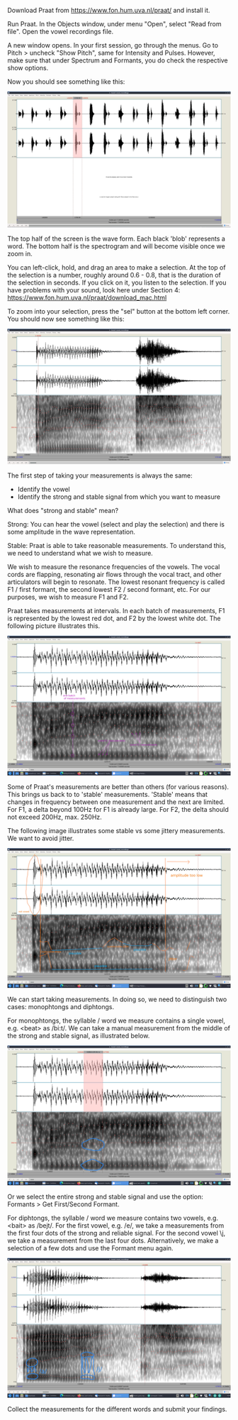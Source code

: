Download Praat from https://www.fon.hum.uva.nl/praat/ and install it. 

Run Praat. In the Objects window, under menu "Open", select "Read from file". Open the vowel recordings file. 

A new window opens. In your first session, go through the menus. Go to Pitch > uncheck "Show Pitch", same for Intensity and Pulses. However, make sure that under Spectrum and Formants, you do check the respective show options. 

Now you should see something like this: 

![praatoverview](https://github.com/tjuzek/introduction_linguistics/blob/main/praat_overview.jpg?raw=true)

The top half of the screen is the wave form. Each black 'blob' represents a word. The bottom half is the spectrogram and will become visible once we zoom in. 

You can left-click, hold, and drag an area to make a selection. At the top of the selection is a number, roughly around 0.6 - 0.8, that is the duration of the selection in seconds. If you click on it, you listen to the selection. 
If you have problems with your sound, look here under Section 4: https://www.fon.hum.uva.nl/praat/download_mac.html 

To zoom into your selection, press the "sel" button at the bottom left corner. You should now see something like this: 

![closeup](https://github.com/tjuzek/introduction_linguistics/blob/main/close_up.jpg?raw=true)

The first step of taking your measurements is always the same: 

- Identify the vowel
- Identify the strong and stable signal from which you want to measure

What does "strong and stable" mean? 

Strong: You can hear the vowel (select and play the selection) and there is some amplitude in the wave representation. 

Stable: Praat is able to take reasonable measurements. To understand this, we need to understand what we wish to measure. 

We wish to measure the resonance frequencies of the vowels. The vocal cords are flapping, resonating air flows through the vocal tract, and other articulators will begin to resonate. 
The lowest resonant frequency is called F1 / first formant, the second lowest F2 / second formant, etc. For our purposes, we wish to measure F1 and F2. 

Praat takes measurements at intervals. In each batch of measurements, F1 is represented by the lowest red dot, and F2 by the lowest white dot. The following picture illustrates this. 

![measurements](https://github.com/tjuzek/introduction_linguistics/blob/main/measurements.jpg?raw=true)

Some of Praat's measurements are better than others (for various reasons). This brings us back to to 'stable' measurements. 'Stable' means that changes in frequency between one measurement and the next are limited. For F1, a delta beyond 100Hz for F1 is already large. For F2, the delta should not exceed 200Hz, max. 250Hz. 

The following image illustrates some stable vs some jittery measurements. We want to avoid jitter. 

![goodbad](https://github.com/tjuzek/introduction_linguistics/blob/main/good_bad_signal.jpg?raw=true)

We can start taking measurements. In doing so, we need to distinguish two cases: monophtongs and diphtongs. 

For monophtongs, the syllable / word we measure contains a single vowel, e.g. \<beat\> as /bi:t/. We can take a manual measurement from the middle of the strong and stable signal, as illustrated below. 

![monogood](https://github.com/tjuzek/introduction_linguistics/blob/main/mono_good_region.jpg?raw=true)

Or we select the entire strong and stable signal and use the option: Formants > Get First/Second Formant. 

For diphtongs, the syllable / word we measure contains two vowels, e.g. \<bait\> as /bejt/. For the first vowel, e.g. /e/, we take a measurements from the first four dots of the strong and reliable signal. For the second vowel \j\, we take a measurement from the last four dots. Alternatively, we make a selection of a few dots and use the Formant menu again. 
  
![digood](https://github.com/tjuzek/introduction_linguistics/blob/main/diph_good_region.jpg?raw=true)

Collect the measurements for the different words and submit your findings. 
